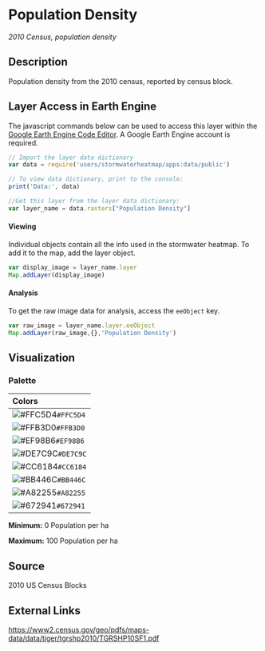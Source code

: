 Population Density
================

*2010 Census, population density*

## Description

Population density from the 2010 census, reported by census block.

## Layer Access in Earth Engine

The javascript commands below can be used to access this layer within
the [Google Earth Engine Code
Editor](https://developers.google.com/earth-engine/guides/playground). A
Google Earth Engine account is required.

``` javascript
// Import the layer data dictionary
var data = require('users/stormwaterheatmap/apps:data/public')

// To view data dictionary, print to the console:
print('Data:', data)

//Get this layer from the layer data dictionary: 
var layer_name = data.rasters["Population Density"]
```

#### Viewing

Individual objects contain all the info used in the stormwater heatmap.
To add it to the map, add the layer object.

``` javascript
var display_image = layer_name.layer
Map.addLayer(display_image)
```

#### Analysis

To get the raw image data for analysis, access the `eeObject` key.

``` javascript
var raw_image = layer_name.layer.eeObject
Map.addLayer(raw_image,{},'Population Density')
```

## Visualization

### Palette

| Colors                                                                    |
|:--------------------------------------------------------------------------|
| ![\#FFC5D4](https://via.placeholder.com/15/FFC5D4/000000?text=+)`#FFC5D4` |
| ![\#FFB3D0](https://via.placeholder.com/15/FFB3D0/000000?text=+)`#FFB3D0` |
| ![\#EF98B6](https://via.placeholder.com/15/EF98B6/000000?text=+)`#EF98B6` |
| ![\#DE7C9C](https://via.placeholder.com/15/DE7C9C/000000?text=+)`#DE7C9C` |
| ![\#CC6184](https://via.placeholder.com/15/CC6184/000000?text=+)`#CC6184` |
| ![\#BB446C](https://via.placeholder.com/15/BB446C/000000?text=+)`#BB446C` |
| ![\#A82255](https://via.placeholder.com/15/A82255/000000?text=+)`#A82255` |
| ![\#672941](https://via.placeholder.com/15/672941/000000?text=+)`#672941` |

**Minimum:** 0 Population per ha

**Maximum:** 100 Population per ha

## Source

2010 US Census Blocks

## External Links

<a>https://www2.census.gov/geo/pdfs/maps-data/data/tiger/tgrshp2010/TGRSHP10SF1.pdf</a>
